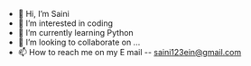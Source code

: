 - 👋 Hi, I’m Saini
- 👀 I’m interested in coding
- 🌱 I’m currently learning Python
- 💞️ I’m looking to collaborate on ...
- 📫 How to reach me on my E mail -- saini123ein@gmail.com

<!---
ein12/ein12 is a ✨ special ✨ repository because its `README.md` (this file) appears on your GitHub profile.
You can click the Preview link to take a look at your changes.
--->
